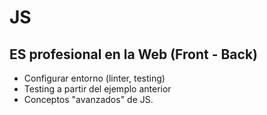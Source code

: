 # JS

## ES profesional en la Web (Front - Back)

- Configurar entorno (linter, testing)
- Testing a partir del ejemplo anterior
- Conceptos "avanzados" de JS.
